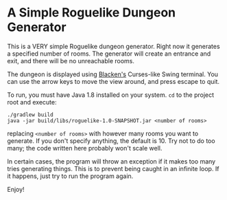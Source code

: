 # A Simple Roguelike Dungeon Generator

This is a VERY simple Roguelike dungeon generator. Right now it generates a specified number of rooms. The generator
will create an entrance and exit, and there will be no unreachable rooms.

The dungeon is displayed using [Blacken's](https://code.google.com/p/blacken/) Curses-like Swing terminal. You can use
the arrow keys to move the view around, and press escape to quit.

To run, you must have Java 1.8 installed on your system. `cd` to the project root and execute:

```
./gradlew build
java -jar build/libs/roguelike-1.0-SNAPSHOT.jar <number of rooms>
```

replacing `<number of rooms>` with however many rooms you want to generate. If you don't specify anything, the default
is 10. Try not to do too many; the code written here probably won't scale well.

In certain cases, the program will throw an exception if it makes too many tries generating things. This is to prevent
being caught in an infinite loop. If it happens, just try to run the program again.

Enjoy!
